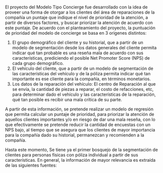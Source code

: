 El proyecto del Modelo Tipo Concierge fue desarrollado con la idea de proveer una forma de otorgar a los clientes del área de reparaciones de la compañía un puntaje que indique el nivel de prioridad de la atención, a partir de diversos factores, y buscar priorizar la atención de acuerdo con este puntaje. De acuerdo con el planteamiento del proyecto, la puntuación de prioridad del modelo de concierge se basa en 3 origenes distintos:

1. El grupo demográfico del cliente y su historial, que a partir de un modelo de segmentación desde los datos generales del cliente permita indicar qué tan probable es una reseña mala de acuerdo con sus características, prediciendo el posible Net Promoter Score (NPS) de cada grupo demográfico.
2. El vehículo del cliente, que a partir de un modelo de segmentación de las características del vehículo y de la póliza permita indicar qué tan importante es ese cliente para la compañía, en términos monetarios.
3. Los datos de la reparación del vehículo: El centro de Reparación al que se envía, la cantidad de piezas a reparar, el costo de refacciones, etc, para determinar dado el vehículo y las características de la reparación, qué tan posible es recibir una mala crítica de su parte.

A partir de esta información, se pretende realizar un modelo de regresión que permita calcular un puntaje de prioridad, para priorizar la atención de aquellos clientes importantes y/o en riesgo de dar una mala reseña, con lo que efectivamente se pretende reducir la cantidad de encuestas con un NPS bajo, al tiempo que se asegura que los clientes de mayor importancia para la compañía dado su historial, permanezcan y recomienden a la compañía.

Hasta este momento, Se tiene ya el primer bosquejo de la segmentación de clientes para personas físicas con póliza individual a partir de sus características. En general, la información de mayor relevancia es extraída de las siguientes fuentes:



